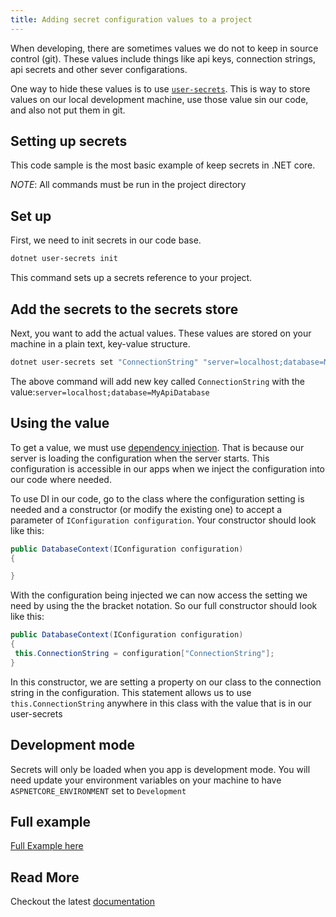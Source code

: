 ```yaml
---
title: Adding secret configuration values to a project
---
```


When developing, there are sometimes values we do not to keep in source control
(git). These values include things like api keys, connection strings, api
secrets and other sever configarations.

One way to hide these values is to use
[`user-secrets`](https://docs.microsoft.com/en-us/aspnet/core/security/app-secrets?view=aspnetcore-3.1&tabs=linux).
This is way to store values on our local development machine, use those value
sin our code, and also not put them in git.

## Setting up secrets

This code sample is the most basic example of keep secrets in .NET core.

_NOTE_: All commands must be run in the project directory

## Set up

First, we need to init secrets in our code base.

```sh
dotnet user-secrets init
```

This command sets up a secrets reference to your project.

## Add the secrets to the secrets store

Next, you want to add the actual values. These values are stored on your machine
in a plain text, key-value structure.

```sh
dotnet user-secrets set "ConnectionString" "server=localhost;database=MyApiDatabase"
```

The above command will add new key called `ConnectionString` with the
value:`server=localhost;database=MyApiDatabase`

## Using the value

To get a value, we must use
[dependency injection](https://docs.microsoft.com/en-us/aspnet/core/fundamentals/dependency-injection?view=aspnetcore-3.1).
That is because our server is loading the configuration when the server starts.
This configuration is accessible in our apps when we inject the configuration
into our code where needed.

To use DI in our code, go to the class where the configuration setting is needed
and a constructor (or modify the existing one) to accept a parameter of
`IConfiguration configuration`. Your constructor should look like this:

```C#
public DatabaseContext(IConfiguration configuration)
{

}
```

With the configuration being injected we can now access the setting we need by
using the the bracket notation. So our full constructor should look like this:

```C#
public DatabaseContext(IConfiguration configuration)
{
 this.ConnectionString = configuration["ConnectionString"];
}
```

In this constructor, we are setting a property on our class to the connection
string in the configuration. This statement allows us to use
`this.ConnectionString` anywhere in this class with the value that is in our
user-secrets

## Development mode

Secrets will only be loaded when you app is development mode. You will need
update your environment variables on your machine to have
`ASPNETCORE_ENVIRONMENT` set to `Development`

## Full example

[Full Example here](https://github.com/mdewey/SecretExampel)

## Read More

Checkout the latest
[documentation](https://docs.microsoft.com/en-us/aspnet/core/security/app-secrets?view=aspnetcore-3.1&tabs=linux)
